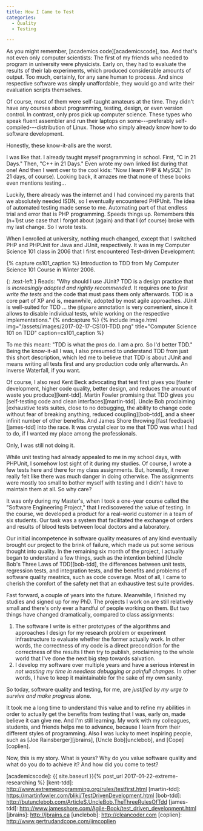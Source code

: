 ```yaml
---
title: How I Came to Test
categories:
  - Quality
  - Testing

---
```


As you might remember, [academics code][academicscode], too. And that's not even only computer scientists: The first of my friends who needed to program in university were physicists. Early on, they had to evaluate the results of their lab experiments, which produced considerable amounts of output. Too much, certainly, for any sane human to process. And since respective software was simply unaffordable, they would go and write their evaluation scripts themselves.

Of course, most of them were self-taught amateurs at the time. They didn't have any courses about programming, testing, design, or even version control. In contrast, only pros pick up computer science. These types who speak fluent assembler and run their laptops on some---preferably self-compiled---distribution of Linux. Those who simply already know how to do software development.

Honestly, these know-it-alls are the worst.

I was like that. I already taught myself programming in school. First, "C in 21 Days." Then, "C++ in 21 Days." Even wrote my own linked list during that one! And then I went over to the cool kids: "Now I learn PHP &amp; MySQL" (in 21 days, of course). Looking back, it amazes me that none of these books even mentions testing...

Luckily, there already was the internet and I had convinced my parents that we absolutely needed ISDN, so I eventually encountered PHPUnit. The idea of automated testing made sense to me. Automating part of that endless trial and error that is PHP programming. Speeds things up. Remembers this (n+1)st use case that I forgot about (again) and that I (of course) broke with my last change. So I wrote tests.

When I enrolled at university, nothing much changed, except that I switched PHP and PHPUnit for Java and JUnit, respectively. It was in my Computer Science 101 class in 2006 that I first encountered Test-driven Development:

{% capture cs101_caption %}
Introduction to TDD from My Computer Science 101 Course in Winter 2006.

{: .text-left }
Reads: "Why should I use JUnit? TDD is a design practice that is *increasingly adopted and rightly recommended*. It requires one to *first write the tests* and the code that must pass them only afterwards. TDD is a core part of XP and is, meanwhile, adopted by most agile approaches. JUnit is well-suited for TDD ... the `@Ignore` annotation is very convenient, since it allows to disable individual tests, while working on the respective implementations."
{% endcapture %}
{% include image.html img="/assets/images/2017-02-17-CS101-TDD.png" title="Computer Science 101 on TDD" caption=cs101_caption %}

To me this meant: "TDD is what the pros do. I am a pro. So I'd better TDD." Being the know-it-all I was, I also presumed to understand TDD from just this short description, which led me to believe that TDD is about JUnit and means writing all tests first and any production code only afterwards. An inverse Waterfall, if you want.

Of course, I also read Kent Beck advocating that test first gives you [faster development, higher code quality, better design, and reduces the amount of waste you produce][kent-tdd]. Martin Fowler promising that TDD gives you [self-testing code and clean interfaces][martin-tdd]. Uncle Bob proclaiming [exhaustive tests suites, close to no debugging, the ability to change code without fear of breaking anything, reduced coupling][bob-tdd], and a sheer infinit number of other benefits. And James Shore throwing [fast feedback][james-tdd] into the race. It was crystal clear to me that TDD was what I had to do, if I wanted my place among the professionals.

Only, I was still not doing it.

While unit testing had already appealed to me in my school days, with PHPUnit, I somehow lost sight of it during my studies. Of course, I wrote a few tests here and there for my class assignments. But, honestly, it never really felt like there was much danger in doing otherwise. The assignments were mostly too small to bother myself with testing and I didn't have to maintain them at all. So why care?

It was only during my Master's, when I took a one-year course called the "Software Engineering Project," that I rediscovered the value of testing. In the course, we developed a product for a real-world customer in a team of six students. Our task was a system that facilitated the exchange of orders and results of blood tests between local doctors and a laboratory.

Our initial incompetence in software quality measures of any kind eventually brought our project to the brink of failure, which made us put some serious thought into quality. In the remaining six month of the project, I actually began to understand a few things, such as the intention behind [Uncle Bob's Three Laws of TDD][bob-tdd], the differences between unit tests, regression tests, and integration tests, and the benefits and problems of software quality meatrics, such as code coverage. Most of all, I came to cherish the comfort of the safety net that an exhaustive test suite provides.

Fast forward, a couple of years into the future. Meanwhile, I finished my studies and signed up for my PhD. The projects I work on are still relatively small and there's only ever a handful of people working on them. But two things have changed dramatically, compared to class assignments:

1. The software I write is either prototypes of the algorithms and approaches I design for my research problem or experiment infrastructure to evaluate whether the former actually work. In other words, the correctness of my code is a direct precondition for the correctness of the results I then try to publish, proclaiming to the whole world that I've done the next big step towards salvation.
2. I develop my software over multiple years and have a serious interest in *not wasting my time in needless debugging or painfull changes*. In other words, I have to keep it maintainable for the sake of my own sanity.

So today, software quality and testing, for me, are *justified by my urge to survive and make progress* alone.

It took me a long time to understand this value and to refine my abilities in order to actually get the benefits from testing that I was, early on, made believe it can give me. And I'm still learning. My work with my colleagues, students, and friends helps me to advance, because I learn from their different styles of programming. Also I was lucky to meet inspiring people, such as [Joe Rainsberger][jbrains], [Uncle Bob][unclebob], and [Cope][coplien].

Now, this is my story. What is yours? Why do you value software quality and what do you do to achieve it? And how did you come to test?

  [academicscode]: {{ site.baseurl }}{% post_url 2017-01-22-extreme-researching %}
  [kent-tdd]: http://www.extremeprogramming.org/rules/testfirst.html
  [martin-tdd]: https://martinfowler.com/bliki/TestDrivenDevelopment.html
  [bob-tdd]: http://butunclebob.com/ArticleS.UncleBob.TheThreeRulesOfTdd
  [james-tdd]: http://www.jamesshore.com/Agile-Book/test_driven_development.html
  [jbrains]: http://jbrains.ca
  [unclebob]: http://cleancoder.com
  [coplien]: http://www.gertrudandcope.com/jimcoplien
